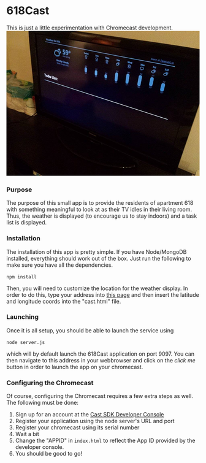 618Cast
=======

This is just a little experimentation with Chromecast development.   
![618Cast Preview](preview.jpg)

### Purpose ###
The purpose of this small app is to provide the residents of apartment
618 with something meaningful to look at as their TV idles in their living
room. Thus, the weather is displayed (to encourage us to stay indoors)
and a task list is displayed.

### Installation ###
The installation of this app is pretty simple. If you have Node/MongoDB
installed, everything should work out of the box. Just run the following
to make sure you have all the dependencies.
```
npm install
```

Then, you will need to customize the location for the weather display.
In order to do this, type your address into [this page](http://itouchmap.com/latlong.html "Lat&Long")
and then insert the latitude and longitude coords into the "cast.html"
file.

### Launching ###
Once it is all setup, you should be able to launch the service using
```
node server.js
```
which will by default launch the 618Cast application on port
9097. You can then navigate to this address in your webbrowser
and click on the _click me_ button in order to launch the app on 
your chromecast.

### Configuring the Chromecast ###
Of course, configuring the Chromecast requires a few extra steps as well.
The following must be done:  
1) Sign up for an account at the [Cast SDK Developer Console](https://cast.google.com/publish)  
2) Register your application using the node server's URL and port  
3) Register your chromecast using its serial number  
4) Wait a bit  
5) Change the "APPID" in `index.html` to reflect the App ID provided by the developer console.  
6) You should be good to go!
